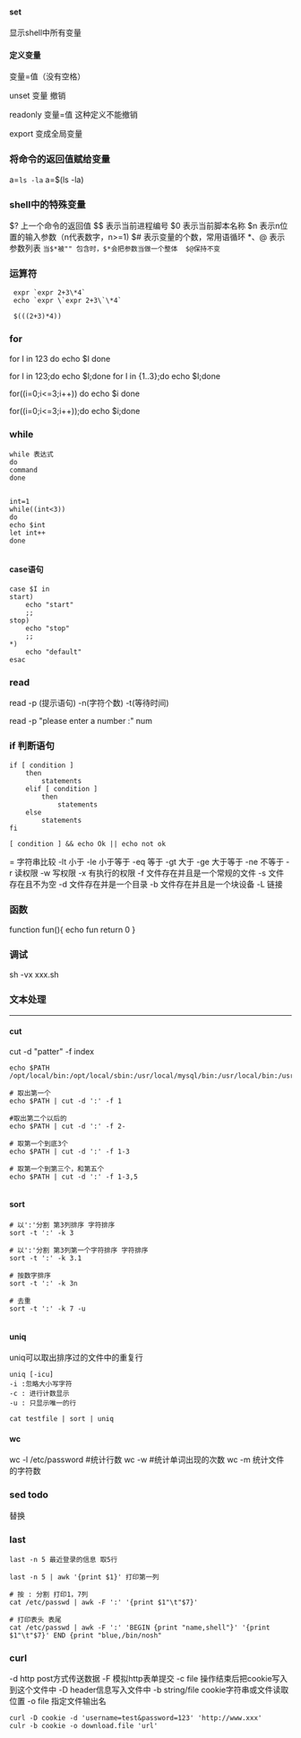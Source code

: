 

#### set
显示shell中所有变量


#### 定义变量
变量=值（没有空格）
 
 unset 变量 撤销
 
 readonly 变量=值 这种定义不能撤销
 
 export 变成全局变量
 
 
 ### 将命令的返回值赋给变量
 a=`ls -la` 
 a=$(ls -la)
 
 ### shell中的特殊变量
 $? 上一个命令的返回值
 $$ 表示当前进程编号
 $0 表示当前脚本名称
 $n 表示n位置的输入参数（n代表数字，n>=1)
 $# 表示变量的个数，常用语循环
 $*、$@ 表示参数列表
 `
  当$*被"" 包含时，$*会把参数当做一个整体  $@保持不变 
 `
 
 ### 运算符
 
 ```shell
  expr `expr 2+3\*4`
  echo `expr \`expr 2+3\`\*4`
  
  $(((2+3)*4)) 
 ```

 ### for
 
 for I in 123
 do
    echo $I
 done
 
 for I in 123;do echo $I;done
 for I in {1..3};do echo $I;done
 
 for((i=0;i<=3;i++))
 do 
    echo $i
 done
 
 for((i=0;i<=3;i++));do echo $i;done
 
 ### while
```
while 表达式
do 
command 
done


int=1
while((int<3))
do 
echo $int
let int++
done
 

```

#### case语句
```shell
case $I in 
start)
    echo "start"
    ;;
stop)
    echo "stop"
    ;;
*)
    echo "default"
esac

```

### read
read -p (提示语句) -n(字符个数) -t(等待时间)

read -p "please enter a number :" num

### if 判断语句
```
if [ condition ] 
    then 
        statements
    elif [ condition ]
        then 
            statements
    else 
        statements
fi

[ condition ] && echo Ok || echo not ok
```

= 字符串比较
-lt 小于
-le 小于等于
-eq 等于
-gt 大于
-ge 大于等于
-ne 不等于
-r 读权限
-w 写权限
-x 有执行的权限
-f 文件存在并且是一个常规的文件
-s 文件存在且不为空
-d 文件存在并是一个目录
-b 文件存在并且是一个块设备
-L 链接

### 函数
function fun(){
    echo fun
    return 0 
}

### 调试
sh -vx xxx.sh

### 文本处理
----

#### cut

cut -d "patter" -f index

```
echo $PATH
/opt/local/bin:/opt/local/sbin:/usr/local/mysql/bin:/usr/local/bin:/usr/bin:/bin:/usr/sbin:/sbin

# 取出第一个
echo $PATH | cut -d ':' -f 1 

#取出第二个以后的
echo $PATH | cut -d ':' -f 2-

# 取第一个到底3个
echo $PATH | cut -d ':' -f 1-3

# 取第一个到第三个，和第五个
echo $PATH | cut -d ':' -f 1-3,5


```


#### sort
```
# 以':'分割 第3列排序 字符排序
sort -t ':' -k 3

# 以':'分割 第3列第一个字符排序 字符排序
sort -t ':' -k 3.1

# 按数字排序
sort -t ':' -k 3n

# 去重
sort -t ':' -k 7 -u
 

```


#### uniq

uniq可以取出排序过的文件中的重复行


``` 
uniq [-icu]
-i :忽略大小写字符
-c : 进行计数显示
-u : 只显示唯一的行

cat testfile | sort | uniq

```

#### wc
wc -l /etc/password #统计行数
wc -w #统计单词出现的次数
wc -m 统计文件的字符数 


### sed todo
 替换


### last

```
last -n 5 最近登录的信息 取5行

last -n 5 | awk '{print $1}' 打印第一列

# 按 : 分割 打印1，7列
cat /etc/passwd | awk -F ':' '{print $1"\t"$7}'

# 打印表头 表尾
cat /etc/passwd | awk -F ':' 'BEGIN {print "name,shell"}' '{print $1"\t"$7}' END {print "blue,/bin/nosh"

```

### curl 
-d http post方式传送数据
-F 模拟http表单提交
-c file 操作结束后把cookie写入到这个文件中
-D header信息写入文件中
-b string/file cookie字符串或文件读取位置
-o file  指定文件输出名


``` 
curl -D cookie -d 'username=test&password=123' 'http://www.xxx'
culr -b cookie -o download.file 'url'

```